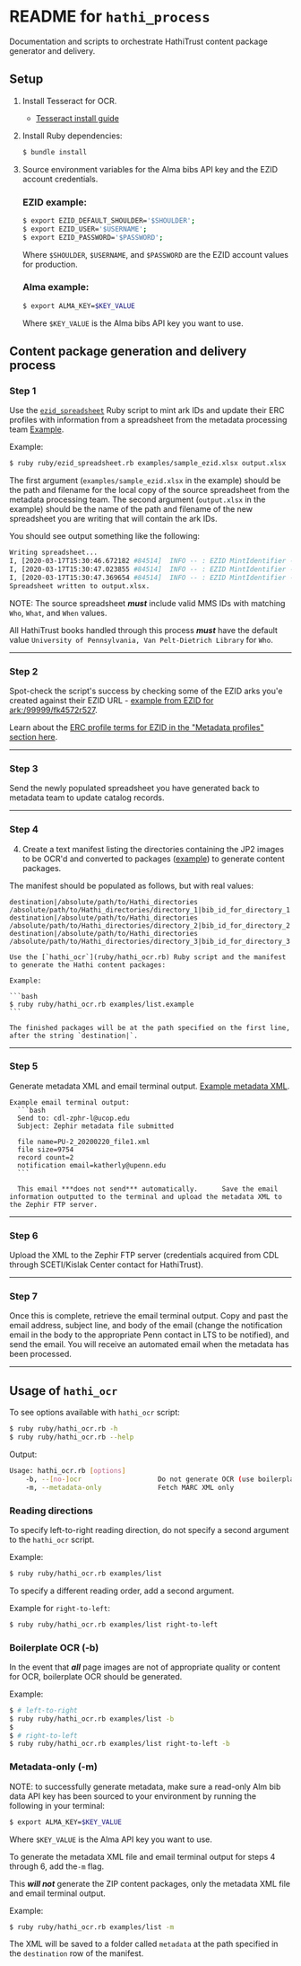 # README for `hathi_process`

Documentation and scripts to orchestrate HathiTrust content package generator and delivery.

## Setup

1. Install Tesseract for OCR.
    * [Tesseract install guide](https://guides.library.illinois.edu/c.php?g=347520&p=4121425)

2. Install Ruby dependencies:

    ```bash
    $ bundle install
    ```

3. Source environment variables for the Alma bibs API key and the EZID account credentials.  

    ### EZID example:

    ```bash
    $ export EZID_DEFAULT_SHOULDER='$SHOULDER';
    $ export EZID_USER='$USERNAME';
    $ export EZID_PASSWORD='$PASSWORD';
    ```

    Where `$SHOULDER`, `$USERNAME`, and `$PASSWORD` are the EZID account values for production.

    ### Alma example:

    ```bash
    $ export ALMA_KEY=$KEY_VALUE
    ```

    Where `$KEY_VALUE` is the Alma bibs API key you want to use.

## Content package generation and delivery process

### Step 1

Use the [`ezid_spreadsheet`](ruby/ezid_spreadsheet.rb) Ruby script to mint ark IDs and update their ERC profiles with information from a spreadsheet from the metadata processing team [Example](examples/sample_ezid.xlsx).

  Example:
  ```bash
  $ ruby ruby/ezid_spreadsheet.rb examples/sample_ezid.xlsx output.xlsx
  ```
  The first argument (`examples/sample_ezid.xlsx` in the example) should be the path and filename for the local copy of the source spreadsheet from the metadata processing team.  The second argument (`output.xlsx` in the example) should be the name of the path and filename of the new spreadsheet you are writing that will contain the ark IDs.

  You should see output something like the following:

  ```bash
  Writing spreadsheet...
  I, [2020-03-17T15:30:46.672182 #84514]  INFO -- : EZID MintIdentifier -- success: ark:/99999/fk4sj2td24
  I, [2020-03-17T15:30:47.023855 #84514]  INFO -- : EZID MintIdentifier -- success: ark:/99999/fk4ns23m0v
  I, [2020-03-17T15:30:47.369654 #84514]  INFO -- : EZID MintIdentifier -- success: ark:/99999/fk4j11cs5n
  Spreadsheet written to output.xlsx.
  ```

  NOTE: The source spreadsheet ***must*** include valid MMS IDs with matching `Who`, `What`, and `When` values.  

  All HathiTrust books handled through this process ***must*** have the default value `University of Pennsylvania, Van Pelt-Dietrich Library` for `Who`.

---

### Step 2

Spot-check the script's success by checking some of the EZID arks you'e created against their EZID URL - [example from EZID for ark:/99999/fk4572r527](https://ezid.cdlib.org/id/ark:/99999/fk4572r527).

  Learn about the [ERC profile terms for EZID in the "Metadata profiles" section here](https://ezid.cdlib.org/doc/apidoc.html).

---

### Step 3

Send the newly populated spreadsheet you have generated back to metadata team to update catalog records.

---

### Step 4

4. Create a text manifest listing the directories containing the JP2 images to be OCR'd and converted to packages ([example](examples/list.example)) to generate content packages.

  The manifest should be populated as follows, but with real values:

  ```
  destination|/absolute/path/to/Hathi_directories
/absolute/path/to/Hathi_directories/directory_1|bib_id_for_directory_1
  destination|/absolute/path/to/Hathi_directories
/absolute/path/to/Hathi_directories/directory_2|bib_id_for_directory_2
  destination|/absolute/path/to/Hathi_directories
/absolute/path/to/Hathi_directories/directory_3|bib_id_for_directory_3
  ```

    Use the [`hathi_ocr`](ruby/hathi_ocr.rb) Ruby script and the manifest to generate the Hathi content packages:

    Example:

    ```bash
    $ ruby ruby/hathi_ocr.rb examples/list.example
    ```

    The finished packages will be at the path specified on the first line, after the string `destination|`.

---

### Step 5

Generate metadata XML and email terminal output.  [Example metadata XML](examples/PU-2_20200220_file1.xml).

    Example email terminal output:
      ```bash      
      Send to: cdl-zphr-l@ucop.edu
      Subject: Zephir metadata file submitted

      file name=PU-2_20200220_file1.xml
      file size=9754
      record count=2
      notification email=katherly@upenn.edu
      ```

      This email ***does not send*** automatically.      Save the email information outputted to the terminal and upload the metadata XML to the Zephir FTP server.

---

### Step 6

Upload the XML to the Zephir FTP server (credentials acquired from CDL through SCETI/Kislak Center contact for HathiTrust).

---

### Step 7

Once this is complete, retrieve the email terminal output.  Copy and past the email address, subject line, and body of the email (change the notification email in the body to the appropriate Penn contact in LTS to be notified), and send the email.  You will receive an automated email when the metadata has been processed.

---

## Usage of `hathi_ocr`

To see options available with `hathi_ocr` script:

```bash
$ ruby ruby/hathi_ocr.rb -h
$ ruby ruby/hathi_ocr.rb --help
```

Output:

```bash
Usage: hathi_ocr.rb [options]
    -b, --[no-]ocr                   Do not generate OCR (use boilerplate text)
    -m, --metadata-only              Fetch MARC XML only
```

### Reading directions

To specify left-to-right reading direction, do not specify a second argument to the `hathi_ocr` script.  

Example:

```bash
$ ruby ruby/hathi_ocr.rb examples/list
```

To specify a different reading order, add a second argument.  

Example for `right-to-left`:

```bash
$ ruby ruby/hathi_ocr.rb examples/list right-to-left
```

### Boilerplate OCR (-b)

In the event that ***all*** page images are not of appropriate quality or content for OCR, boilerplate OCR should be generated.  

Example:

```bash
$ # left-to-right
$ ruby ruby/hathi_ocr.rb examples/list -b
$
$ # right-to-left
$ ruby ruby/hathi_ocr.rb examples/list right-to-left -b
```

### Metadata-only (-m)

NOTE: to successfully generate metadata, make sure a read-only Alm bib data API key has been sourced to your environment by running the following in your terminal:

```bash
$ export ALMA_KEY=$KEY_VALUE
```

Where `$KEY_VALUE` is the Alma API key you want to use.

To generate the metadata XML file and email terminal output for steps 4 through 6, add the`-m` flag.  

This ***will not*** generate the ZIP content packages, only the metadata XML file and email terminal output.

Example:

```bash
$ ruby ruby/hathi_ocr.rb examples/list -m
```

The XML will be saved to a folder called `metadata` at the path specified in the `destination` row of the manifest.
